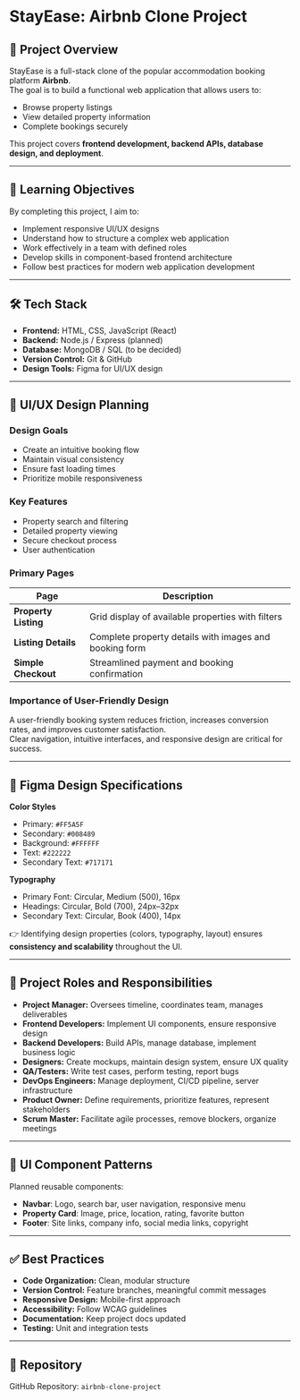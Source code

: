 # StayEase: Airbnb Clone Project

## 📖 Project Overview
StayEase is a full-stack clone of the popular accommodation booking platform **Airbnb**.  
The goal is to build a functional web application that allows users to:
- Browse property listings
- View detailed property information
- Complete bookings securely  

This project covers **frontend development, backend APIs, database design, and deployment**.

---

## 🎯 Learning Objectives
By completing this project, I aim to:
- Implement responsive UI/UX designs  
- Understand how to structure a complex web application  
- Work effectively in a team with defined roles  
- Develop skills in component-based frontend architecture  
- Follow best practices for modern web application development  

---

## 🛠 Tech Stack
- **Frontend:** HTML, CSS, JavaScript (React)  
- **Backend:** Node.js / Express (planned)  
- **Database:** MongoDB / SQL (to be decided)  
- **Version Control:** Git & GitHub  
- **Design Tools:** Figma for UI/UX design  

---

## 🎨 UI/UX Design Planning

### Design Goals
- Create an intuitive booking flow  
- Maintain visual consistency  
- Ensure fast loading times  
- Prioritize mobile responsiveness  

### Key Features
- Property search and filtering  
- Detailed property viewing  
- Secure checkout process  
- User authentication  

### Primary Pages
| Page                  | Description                                                        |
|-----------------------|--------------------------------------------------------------------|
| **Property Listing**  | Grid display of available properties with filters                  |
| **Listing Details**   | Complete property details with images and booking form             |
| **Simple Checkout**   | Streamlined payment and booking confirmation                       |

### Importance of User-Friendly Design
A user-friendly booking system reduces friction, increases conversion rates, and improves customer satisfaction.  
Clear navigation, intuitive interfaces, and responsive design are critical for success.  

---

## 🎨 Figma Design Specifications
**Color Styles**
- Primary: `#FF5A5F`  
- Secondary: `#008489`  
- Background: `#FFFFFF`  
- Text: `#222222`  
- Secondary Text: `#717171`  

**Typography**
- Primary Font: Circular, Medium (500), 16px  
- Headings: Circular, Bold (700), 24px–32px  
- Secondary Text: Circular, Book (400), 14px  

👉 Identifying design properties (colors, typography, layout) ensures **consistency and scalability** throughout the UI.

---

## 👥 Project Roles and Responsibilities
- **Project Manager:** Oversees timeline, coordinates team, manages deliverables  
- **Frontend Developers:** Implement UI components, ensure responsive design  
- **Backend Developers:** Build APIs, manage database, implement business logic  
- **Designers:** Create mockups, maintain design system, ensure UX quality  
- **QA/Testers:** Write test cases, perform testing, report bugs  
- **DevOps Engineers:** Manage deployment, CI/CD pipeline, server infrastructure  
- **Product Owner:** Define requirements, prioritize features, represent stakeholders  
- **Scrum Master:** Facilitate agile processes, remove blockers, organize meetings  

---

## 🧩 UI Component Patterns
Planned reusable components:  
- **Navbar**: Logo, search bar, user navigation, responsive menu  
- **Property Card**: Image, price, location, rating, favorite button  
- **Footer**: Site links, company info, social media links, copyright  

---

## ✅ Best Practices
- **Code Organization:** Clean, modular structure  
- **Version Control:** Feature branches, meaningful commit messages  
- **Responsive Design:** Mobile-first approach  
- **Accessibility:** Follow WCAG guidelines  
- **Documentation:** Keep project docs updated  
- **Testing:** Unit and integration tests  

---

## 📌 Repository
GitHub Repository: `airbnb-clone-project`
